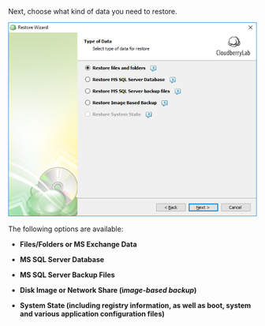 Next, choose what kind of data you need to restore.

![](/assets/choose-data-to-restore.png)

The following options are available:

* **Files/Folders or MS Exchange Data**

* **MS SQL Server Database**

* **MS SQL Server Backup Files**

* **Disk Image or Network Share \(i**_**mage-based backup**_**\)**

* **System State \(including registry information, as well as boot, system and various application configuration files\)**



